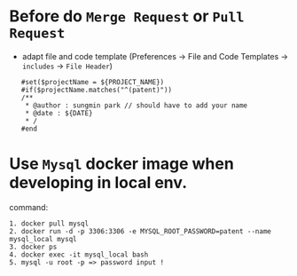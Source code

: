 # Before do `Merge Request` or `Pull Request`
* adapt file and code template (Preferences -> File and Code Templates -> `includes` -> `File Header`)
```aidl
   #set($projectName = ${PROJECT_NAME})
   #if($projectName.matches("^(patent)"))
   /**
    * @author : sungmin park // should have to add your name
    * @date : ${DATE}
    * /
   #end 
``` 

# Use `Mysql` docker image when developing in local env.
command:
```aidl
1. docker pull mysql  
2. docker run -d -p 3306:3306 -e MYSQL_ROOT_PASSWORD=patent --name mysql_local mysql
3. docker ps
4. docker exec -it mysql_local bash  
5. mysql -u root -p => password input ! 
```